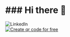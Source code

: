 <h1>### Hi there 👋</h1>

![Linkedln](https://user-images.githubusercontent.com/97703015/228125226-6f413cf4-cec0-4947-8bed-5e24e7eaf6d0.png)
<a href='https://me-qr.com' border='0' style='cursor:pointer;display:block'><img src='https://cdn.me-qr.com/qr/53911118.png?v=1679976412' alt='Create qr code for free'></a><a href='https://me-qr.com' border='0' style='cursor:default;display:none'>Create qr code for free</a>
